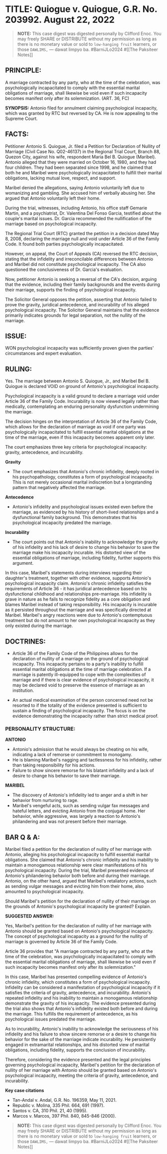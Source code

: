 # TITLE: Quiogue v. Quiogue, G.R. No. 203992. August 22, 2022

> **NOTE:** This case digest was digested personally by Clifford Enoc. You may freely SHARE or DISTRIBUTE without my permission as long as there is no monetary value or sold to `low-hanging fruit` learners, or those `DAWLIMS,` — dawat limpyo ba. #BarniJLo2024 #[[The Paksiteer Notes]]

## PRINCIPLE:
A marriage contracted by any party, who at the time of the celebration, was psychologically incapacitated to comply with the essential marital obligations of marriage, shall likewise be void even if such incapacity becomes manifest only after its solemnization. (ART. 36, FC)

**SYNOPSIS:** Antonio filed for annulment claiming psychological incapacity, which was granted by RTC but reversed by CA. He is now appealing to the Supreme Court.

## FACTS:
Petitioner Antonio S. Quiogue, Jr. filed a Petition for Declaration of Nullity of Marriage (Civil Case No. Q02-46137) in the Regional Trial Court, Branch 88, Quezon City, against his wife, respondent Maria Bel B. Quiogue (Maribel). Antonio alleged that they were married on October 16, 1980, and they had four children. They had been separated since 1998, and he claimed that both he and Maribel were psychologically incapacitated to fulfill their marital obligations, lacking mutual love, respect, and support.

Maribel denied the allegations, saying Antonio voluntarily left due to womanizing and gambling. She accused him of verbally abusing her. She argued that Antonio voluntarily left their home. 

During the trial, witnesses, including Antonio, his office staff Gemarie Martin, and a psychiatrist, Dr. Valentina Del Fonso Garcia, testified about the couple's marital issues. Dr. Garcia recommended the nullification of the marriage based on psychological incapacity.

The Regional Trial Court (RTC) granted the petition in a decision dated May 8, 2008, declaring the marriage null and void under Article 36 of the Family Code. It found both parties psychologically incapacitated.

However, on appeal, the Court of Appeals (CA) reversed the RTC decision, stating that the infidelity and irreconcilable differences between Antonio and Maribel did not constitute psychological incapacity. The CA also questioned the conclusiveness of Dr. Garcia's evaluation.


Now, petitioner Antonio is seeking a reversal of the CA's decision, arguing that the evidence, including their family backgrounds and the events during their marriage, supports the finding of psychological incapacity.

The Solicitor General opposes the petition, asserting that Antonio failed to prove the gravity, juridical antecedence, and incurability of his alleged psychological incapacity. The Solicitor General maintains that the evidence primarily indicates grounds for legal separation, not the nullity of the marriage.


## ISSUE:
WON psychological incapacity was sufficiently proven given the parties' circumstances and expert evaluation.

## RULING:
Yes. The marriage between Antonio S. Quiogue, Jr., and Maribel Bel B. Quiogue is declared VOID on ground of Antonio's psychological incapacity.

Psychological incapacity is a valid ground to declare a marriage void under Article 36 of the Family Code. Incurability is now viewed legally rather than medically, contemplating an enduring personality dysfunction undermining the marriage. 

The decision hinges on the interpretation of Article 36 of the Family Code, which allows for the declaration of marriage as void if one party was psychologically incapacitated to fulfill essential marital obligations at the time of the marriage, even if this incapacity becomes apparent only later. 

The court emphasizes three key criteria for psychological incapacity: gravity, antecedence, and incurability.

**Gravity**
- The court emphasizes that Antonio's chronic infidelity, deeply rooted in his psychopathology, constitutes a form of psychological incapacity. This is not merely occasional marital indiscretion but a longstanding pattern that negatively affected the marriage.

**Antecedence**
- Antonio's infidelity and psychological issues existed even before the marriage, as evidenced by his history of short-lived relationships and a dysfunctional family background. This demonstrates that his psychological incapacity predated the marriage.

**Incurability**
- The court points out that Antonio's inability to acknowledge the gravity of his infidelity and his lack of desire to change his behavior to save the marriage make his incapacity incurable. His distorted view of the essential obligations of marriage, including fidelity, further supports this argument.

In this case, Maribel's statements during interviews regarding their daughter's treatment, together with other evidence, supports Antonio's psychological incapacity claim. Antonio's chronic infidelity satisfies the requirements of Article 36 - it has juridical antecedence based on his dysfunctional childhood and relationships pre-marriage. His infidelity is grave in nature as he fails to recognize fidelity as a core obligation and blames Maribel instead of taking responsibility. His incapacity is incurable as it persisted throughout the marriage and was specifically directed at Maribel. Maribel's angry reactions were due to Antonio's contemptuous treatment but do not amount to her own psychological incapacity as they only existed during the marriage. 


## DOCTRINES:

- Article 36 of the Family Code of the Philippines allows for the declaration of nullity of a marriage on the ground of psychological incapacity. This incapacity pertains to a party's inability to fulfill essential marital obligations at the time of marriage celebration. If a marriage is patently ill-equipped to cope with the complexities of marriage and if there is clear evidence of psychological incapacity, it may be declared void to preserve the essence of marriage as an institution.

- An actual medical examination of the person concerned need not be resorted to if the totality of the evidence presented is sufficient to sustain a finding of psychological incapacity. The focus is on the evidence demonstrating the incapacity rather than strict medical proof.

### PERSONALITY STRUCTURE:

**ANTONIO**
- Antonio's admission that he would always be cheating on his wife, indicating a lack of remorse or commitment to monogamy. 
- He is blaming Maribel's nagging and tactlessness for his infidelity, rather than taking responsibility for his actions.
- Failure to show sincere remorse for his blatant infidelity and a lack of desire to change his behavior to save their marriage.

**MARIBEL**
- The discovery of Antonio's infidelity led to anger and a shift in her behavior from nurturing to rage.
- Maribel's vengeful acts, such as sending vulgar fax messages and hateful letters, and evicting Antonio from the conjugal home. Her behavior, while aggressive, was largely a reaction to Antonio's philandering and was not present before their marriage.


## BAR Q & A:

Maribel filed a petition for the declaration of nullity of her marriage with Antonio, alleging his psychological incapacity to fulfill essential marital obligations. She claimed that Antonio's chronic infidelity and his inability to maintain a monogamous relationship were clear manifestations of his psychological incapacity. During the trial, Maribel presented evidence of Antonio's philandering behavior both before and during their marriage. Antonio, on the other hand, argued that Maribel's retaliatory actions, such as sending vulgar messages and evicting him from their home, also amounted to psychological incapacity.

Should Maribel's petition for the declaration of nullity of their marriage on the grounds of Antonio's psychological incapacity be granted? Explain. 

**SUGGESTED ANSWER:**

Yes, Maribel's petition for the declaration of nullity of her marriage with Antonio should be granted based on Antonio's psychological incapacity. The concept of psychological incapacity as a ground for the nullity of marriage is governed by Article 36 of the Family Code.

Article 36 provides that "A marriage contracted by any party, who at the time of the celebration, was psychologically incapacitated to comply with the essential marital obligations of marriage, shall likewise be void even if such incapacity becomes manifest only after its solemnization."

In this case, Maribel has presented compelling evidence of Antonio's chronic infidelity, which constitutes a form of psychological incapacity. Infidelity can be considered a manifestation of psychological incapacity if it satisfies the criteria of gravity, antecedence, and incurability. Antonio's repeated infidelity and his inability to maintain a monogamous relationship demonstrate the gravity of his incapacity. The evidence presented during the trial also shows that Antonio's infidelity existed both before and during the marriage. This fulfills the requirement of antecedence, as his psychological issues predated the marriage. 

As to incurability, Antonio's inability to acknowledge the seriousness of his infidelity and his failure to show sincere remorse or a desire to change his behavior for the sake of the marriage indicate incurability. He persistently engaged in extramarital relationships, and his distorted view of marital obligations, including fidelity, supports the conclusion of incurability.


Therefore, considering the evidence presented and the legal principles governing psychological incapacity, Maribel's petition for the declaration of nullity of her marriage with Antonio should be granted based on Antonio's psychological incapacity, meeting the criteria of gravity, antecedence, and incurability.

**Key case citations**

- Tan-Andal v. Andal, G.R. No. 196359, May 11, 2021.
- Republic v. Molina, 335 Phil. 664, 691 (1997).
- Santos v. CA, 310 Phil. 21, 40 (1995).
- Marcos v. Marcos, 397 Phil. 840, 845-846 (2000).

> **NOTE:** This case digest was digested personally by Clifford Enoc. You may freely SHARE or DISTRIBUTE without my permission as long as there is no monetary value or sold to `low-hanging fruit` learners, or those `DAWLIMS,` — dawat limpyo ba. #BarniJLo2024 #[[The Paksiteer Notes]]